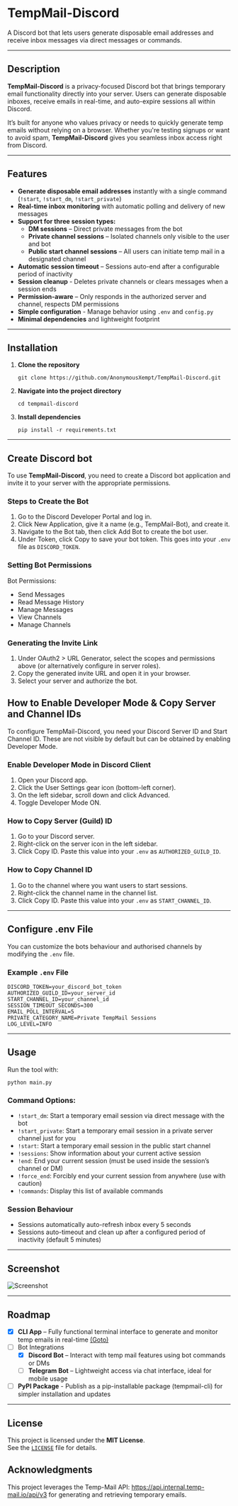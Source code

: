 # TempMail-Discord

A Discord bot that lets users generate disposable email addresses and receive inbox messages via direct messages or commands.

---

## Description

**TempMail-Discord** is a privacy-focused Discord bot that brings temporary email functionality directly into your server. Users can generate disposable inboxes, receive emails in real-time, and auto-expire sessions all within Discord.

It’s built for anyone who values privacy or needs to quickly generate temp emails without relying on a browser. Whether you're testing signups or want to avoid spam, **TempMail-Discord** gives you seamless inbox access right from Discord.

---

## Features

- **Generate disposable email addresses** instantly with a single command (`!start`, `!start_dm`, `!start_private`)
- **Real-time inbox monitoring** with automatic polling and delivery of new messages
- **Support for three session types:**
	- **DM sessions** – Direct private messages from the bot
	- **Private channel sessions** – Isolated channels only visible to the user and bot
	- **Public start channel sessions** – All users can initiate temp mail in a designated channel
- **Automatic session timeout** – Sessions auto-end after a configurable period of inactivity
- **Session cleanup** - Deletes private channels or clears messages when a session ends
- **Permission-aware** – Only responds in the authorized server and channel, respects DM permissions
- **Simple configuration** - Manage behavior using `.env` and `config.py`
- **Minimal dependencies**  and lightweight footprint

---

## Installation

1. **Clone the repository**
   ```
   git clone https://github.com/AnonymousXempt/TempMail-Discord.git
   ```

2. **Navigate into the project directory**
   ```
   cd tempmail-discord
   ```

3. **Install dependencies**
   ```
   pip install -r requirements.txt
   ```

---

## Create Discord bot

To use **TempMail-Discord**, you need to create a Discord bot application and invite it to your server with the appropriate permissions.

### Steps to Create the Bot

1. Go to the Discord Developer Portal and log in.
2. Click New Application, give it a name (e.g., TempMail-Bot), and create it.
3. Navigate to the Bot tab, then click Add Bot to create the bot user.
4. Under Token, click Copy to save your bot token. This goes into your `.env` file as `DISCORD_TOKEN`.

### Setting Bot Permissions

Bot Permissions:

- Send Messages
- Read Message History
- Manage Messages
- View Channels
- Manage Channels

### Generating the Invite Link

1. Under OAuth2 > URL Generator, select the scopes and permissions above (or alternatively configure in server roles).
2. Copy the generated invite URL and open it in your browser.
3. Select your server and authorize the bot.

## How to Enable Developer Mode & Copy Server and Channel IDs

To configure TempMail-Discord, you need your Discord Server ID and Start Channel ID. These are not visible by default but can be obtained by enabling Developer Mode.

### Enable Developer Mode in Discord Client

1. Open your Discord app.
2. Click the User Settings gear icon (bottom-left corner).
3. On the left sidebar, scroll down and click Advanced.
4. Toggle Developer Mode ON.

### How to Copy Server (Guild) ID

1. Go to your Discord server.
2. Right-click on the server icon in the left sidebar.
3. Click Copy ID. Paste this value into your `.env` as `AUTHORIZED_GUILD_ID`.

### How to Copy Channel ID

1. Go to the channel where you want users to start sessions.
2. Right-click the channel name in the channel list.
3. Click Copy ID. Paste this value into your `.env` as `START_CHANNEL_ID`.

---

## Configure .env File 

You can customize the bots behaviour and authorised channels by modifying the `.env` file.

### Example `.env` File

```env
DISCORD_TOKEN=your_discord_bot_token
AUTHORIZED_GUILD_ID=your_server_id
START_CHANNEL_ID=your_channel_id
SESSION_TIMEOUT_SECONDS=300
EMAIL_POLL_INTERVAL=5
PRIVATE_CATEGORY_NAME=Private TempMail Sessions
LOG_LEVEL=INFO
```

---
## Usage

Run the tool with:

```
python main.py
```

### Command Options:
- `!start_dm`: Start a temporary email session via direct message with the bot
- `!start_private`: Start a temporary email session in a private server channel just for you
- `!start`: Start a temporary email session in the public start channel
- `!sessions`: Show information about your current active session
- `!end`: End your current session (must be used inside the session’s channel or DM)
- `!force_end`: Forcibly end your current session from anywhere (use with caution)
- `!commands`: Display this list of available commands

### Session Behaviour
- Sessions automatically auto-refresh inbox every 5 seconds
- Sessions auto-timeout and clean up after a configured period of inactivity (default 5 minutes)
---

## Screenshot

![Screenshot](https://github.com/user-attachments/assets/95bbb45b-ee30-4946-8ee8-64355e9dbe79)

---

## Roadmap

- [x] **CLI App** – Fully functional terminal interface to generate and monitor temp emails in real-time [(Goto)](https://github.com/AnonymousXempt/TempMail-CLI)
- [ ] Bot Integrations
   - [x] **Discord Bot** – Interact with temp mail features using bot commands or DMs
   - [ ] **Telegram Bot** – Lightweight access via chat interface, ideal for mobile usage
- [ ] **PyPI Package** - Publish as a pip-installable package (tempmail-cli) for simpler installation and updates

---

## License

This project is licensed under the **MIT License**.  
See the [`LICENSE`](./LICENSE) file for details.

## Acknowledgments
This project leverages the Temp-Mail API: https://api.internal.temp-mail.io/api/v3 for generating and retrieving temporary emails.
